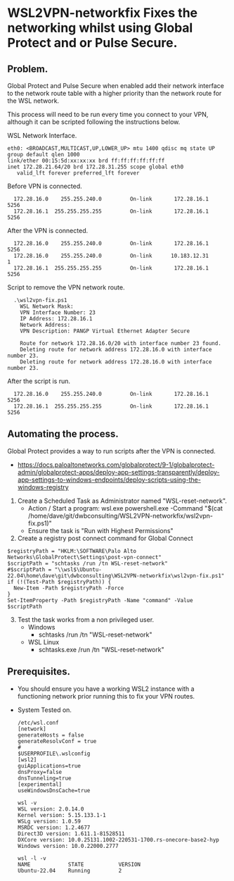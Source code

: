 # WSL2VPN-networkfix Fixes the networking whilst using Global Protect and or Pulse Secure.

## Problem.

Global Protect and Pulse Secure when enabled add their network interface to the network route table with a higher priority than the network route for the WSL network.

This process will need to be run every time you connect to your VPN, although it can be scripted following the instructions below.

WSL Network Interface.

    eth0: <BROADCAST,MULTICAST,UP,LOWER_UP> mtu 1400 qdisc mq state UP group default qlen 1000
    link/ether 00:15:5d:xx:xx:xx brd ff:ff:ff:ff:ff:ff
    inet 172.28.21.64/20 brd 172.28.31.255 scope global eth0
       valid_lft forever preferred_lft forever

Before VPN is connected.

      172.28.16.0    255.255.240.0         On-link       172.28.16.1   5256
      172.28.16.1  255.255.255.255         On-link       172.28.16.1   5256

After the VPN is connected.

      172.28.16.0    255.255.240.0         On-link       172.28.16.1   5256
      172.28.16.0    255.255.240.0         On-link      10.183.12.31      1
      172.28.16.1  255.255.255.255         On-link       172.28.16.1   5256

Script to remove the VPN network route.

      .\wsl2vpn-fix.ps1
        WSL Network Mask:
        VPN Interface Number: 23
        IP Address: 172.28.16.1
        Network Address:
        VPN Description: PANGP Virtual Ethernet Adapter Secure

        Route for network 172.28.16.0/20 with interface number 23 found.
        Deleting route for network address 172.28.16.0 with interface number 23.
        Deleting route for network address 172.28.16.0 with interface number 23.

After the script is run.

      172.28.16.0    255.255.240.0         On-link       172.28.16.1   5256
      172.28.16.1  255.255.255.255         On-link       172.28.16.1   5256

## Automating the process.

Global Protect provides a way to run scripts after the VPN is connected.
  - https://docs.paloaltonetworks.com/globalprotect/9-1/globalprotect-admin/globalprotect-apps/deploy-app-settings-transparently/deploy-app-settings-to-windows-endpoints/deploy-scripts-using-the-windows-registry


1. Create a Scheduled Task as Administrator named "WSL-reset-network".
    - Action / Start a program: wsl.exe powershell.exe -Command "$(cat /home/dave/git/dwbconsulting/WSL2VPN-networkfix/wsl2vpn-fix.ps1)"
    - Ensure the task is "Run with Highest Permissions"
2. Create a registry post connect command for Global Connect
```    
$registryPath = "HKLM:\SOFTWARE\Palo Alto Networks\GlobalProtect\Settings\post-vpn-connect"
$scriptPath = "schtasks /run /tn WSL-reset-network"
#$scriptPath = "\\wsl$\Ubuntu-22.04\home\dave\git\dwbconsulting\WSL2VPN-networkfix\wsl2vpn-fix.ps1"
if (!(Test-Path $registryPath)) {
  New-Item -Path $registryPath -Force
}
Set-ItemProperty -Path $registryPath -Name "command" -Value $scriptPath

```
3. Test the task works from a non privileged user.
    - Windows
      - schtasks /run /tn "WSL-reset-network"
    - WSL Linux
      - schtasks.exe /run /tn "WSL-reset-network"


## Prerequisites.

* You should ensure you have a working WSL2 instance with a functioning network prior running this to fix your VPN routes.
* System Tested on.

    ```
    /etc/wsl.conf
    [network]
    generateHosts = false
    generateResolvConf = true
    #
    $USERPROFILE\.wslconfig
    [wsl2]
    guiApplications=true
    dnsProxy=false
    dnsTunneling=true
    [experimental]
    useWindowsDnsCache=true 

    wsl -v   
    WSL version: 2.0.14.0
    Kernel version: 5.15.133.1-1
    WSLg version: 1.0.59
    MSRDC version: 1.2.4677
    Direct3D version: 1.611.1-81528511
    DXCore version: 10.0.25131.1002-220531-1700.rs-onecore-base2-hyp
    Windows version: 10.0.22000.2777

    wsl -l -v
    NAME            STATE           VERSION
    Ubuntu-22.04    Running         2
    ```


